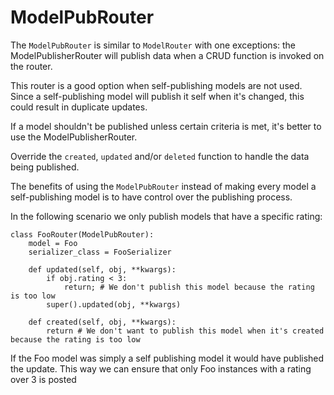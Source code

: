 # ModelPubRouter

The ```ModelPubRouter``` is similar to ```ModelRouter``` with one exceptions:
the ModelPublisherRouter will publish data when a CRUD function is invoked on the router.

This router is a good option when self-publishing models are not used.
Since a self-publishing model will publish it self when it's changed, this could result in duplicate updates.

If a model shouldn't be published unless certain criteria is met, it's better to use the ModelPublisherRouter.

Override the ```created```, ```updated``` and/or ```deleted``` function to handle the data being published.

The benefits of using the ```ModelPubRouter``` instead of making every model a self-publishing model is 
to have control over the publishing process.

In the following scenario we only publish models that have a specific rating:

    class FooRouter(ModelPubRouter):
        model = Foo
        serializer_class = FooSerializer
        
        def updated(self, obj, **kwargs):
            if obj.rating < 3:
                return; # We don't publish this model because the rating is too low
            super().updated(obj, **kwargs)
            
        def created(self, obj, **kwargs):
            return # We don't want to publish this model when it's created because the rating is too low
            
            
If the Foo model was simply a self publishing model it would have published the update.
This way we can ensure that only Foo instances with a rating over 3 is posted
